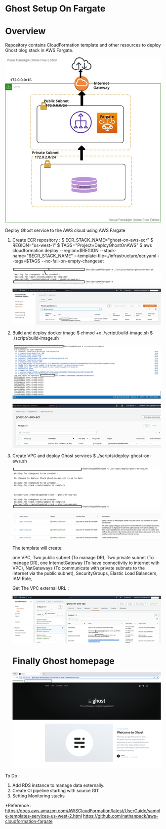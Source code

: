 # Ghost Setup On Fargate

# Overview
Repository contains CloudFormation template and other resources to deploy Ghost blog stack in AWS Fargate.
 
 ![](screenshots/Architecture_ghost.jpg)
 
Deploy Ghost service to the AWS cloud using AWS Fargate
1. Create ECR repository : 
    $ ECR_STACK_NAME="ghost-on-aws-ecr"
    $ REGION="us-west-1"
    $ TAGS="Project=DeployGhostOnAWS"
    $ aws cloudformation deploy --region=$REGION --stack-name="$ECR_STACK_NAME" --template-file=./infrastructure/ecr.yaml --tags=$TAGS --no-fail-on-empty-changeset

    ![](screenshots/ecr_repository_create_cmd.png)
    
    ![](screenshots/ecr_ghost_aws_repository.png)

2. Build and deploy docker image
   $ chmod +x ./script/build-image.sh
   $ ./script/build-image.sh

    ![](screenshots/build-image-cmd.png)
    
    ![](screenshots/ghost-image-aws-ui.png)

3. Create VPC and deploy Ghost services
   $ ./scripts/deploy-ghost-on-aws.sh
   
    ![](screenshots/deploy_ghost_aws.png)
    
    ![](screenshots/stack_screenshots.png)
    
    The template will create:

    one VPC,
    Two public subnet (To manage DR),
    Two private subnet (To manage DR),
    one InternetGateway (To have connectivity to internet with VPC),
    NatGateways (To communicate with private subnets to the internet via the public subnet),
    SecurityGroups,
    Elastic Load Balancers,
    IAM Role,
    
    Get The VPC external URL :

    ![](screenshots/vpc_external_url.png)
    
    # Finally Ghost homepage
    ![](screenshots/ghost_homepage.png)


To Do :
1. Add RDS instance to manage data externally.
2. Create CI pipeline starting with source GIT
3. Setting Monitoring stacks
    


*Reference :
https://docs.aws.amazon.com/AWSCloudFormation/latest/UserGuide/sample-templates-services-us-west-2.html
https://github.com/nathanpeck/aws-cloudformation-fargate

   

